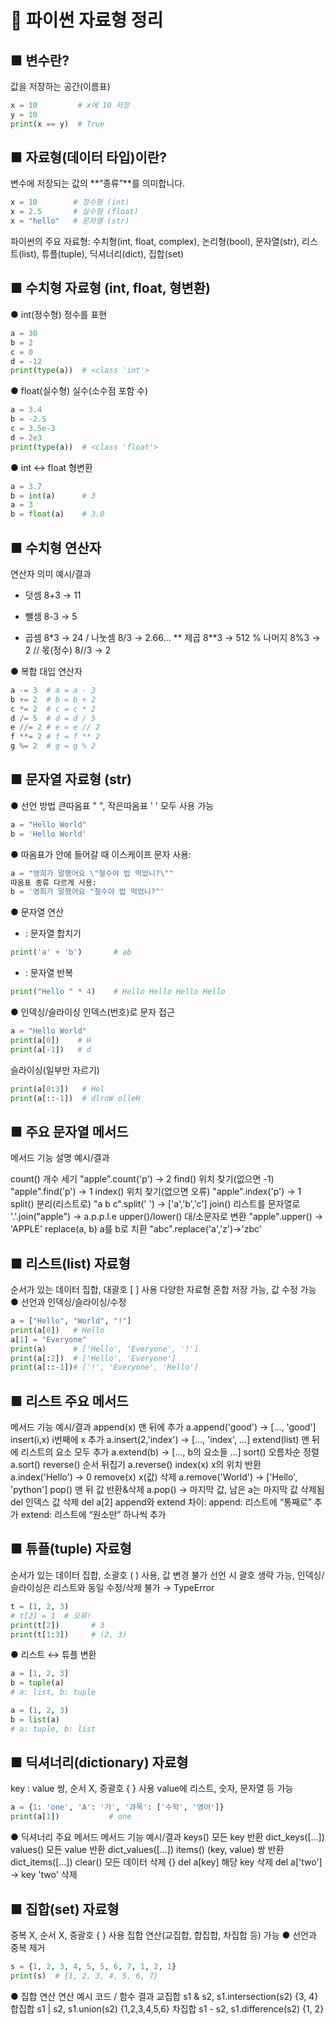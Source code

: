 # 🐍 파이썬 자료형 정리

## ■ 변수란?
값을 저장하는 공간(이름표)
```python
x = 10         # x에 10 저장
y = 10
print(x == y)  # True
```

## ■ 자료형(데이터 타입)이란?

변수에 저장되는 값의 **“종류”**를 의미합니다.

```python
x = 10        # 정수형 (int)
x = 2.5       # 실수형 (float)
x = "hello"   # 문자열 (str)
```
파이썬의 주요 자료형:
수치형(int, float, complex), 논리형(bool), 문자열(str), 리스트(list), 튜플(tuple), 딕셔너리(dict), 집합(set)


## ■ 수치형 자료형 (int, float, 형변환)

● int(정수형)
정수를 표현
```python
a = 30
b = 2
c = 0
d = -12
print(type(a))  # <class 'int'>
```

● float(실수형)
실수(소수점 포함 수)
```python
a = 3.4
b = -2.5
c = 3.5e-3
d = 2e3
print(type(a))  # <class 'float'>
```

● int ↔ float 형변환
```python
a = 3.7
b = int(a)      # 3
a = 3
b = float(a)    # 3.0
```

## ■ 수치형 연산자
연산자	의미	예시/결과
+	덧셈	8+3 → 11
-	뺄셈	8-3 → 5
*	곱셈	8*3 → 24
/	나눗셈	8/3 → 2.66…
**	제곱	8**3 → 512
%	나머지	8%3 → 2
//	몫(정수)	8//3 → 2

● 복합 대입 연산자
```python
a -= 3  # a = a - 3
b += 2  # b = b + 2
c *= 2  # c = c * 2
d /= 5  # d = d / 5
e //= 2 # e = e // 2
f **= 2 # f = f ** 2
g %= 2  # g = g % 2
```

## ■ 문자열 자료형 (str)
● 선언 방법
큰따옴표 " ", 작은따옴표 ' ' 모두 사용 가능
```python
a = "Hello World"
b = 'Hello World'
```

● 따옴표가 안에 들어갈 때
이스케이프 문자 사용:
```python
a = "영희가 말했어요 \"철수야 밥 먹었니?\""
따옴표 종류 다르게 사용:
b = '영희가 말했어요 "철수야 밥 먹었니?"'
```

● 문자열 연산
+ : 문자열 합치기
```python
print('a' + 'b')       # ab
```

* : 문자열 반복
```python  
print("Hello " * 4)    # Hello Hello Hello Hello
```

● 인덱싱/슬라이싱
인덱스(번호)로 문자 접근
```python 
a = "Hello World"
print(a[0])    # H
print(a[-1])   # d
```

슬라이싱(일부만 자르기)
```python 
print(a[0:3])   # Hel
print(a[::-1])  # dlroW olleH
```

## ■ 주요 문자열 메서드
메서드	기능 설명	예시/결과

count()	개수 세기	"apple".count('p') → 2
find()	위치 찾기(없으면 -1)	"apple".find('p') → 1
index()	위치 찾기(없으면 오류)	"apple".index('p') → 1
split()	분리(리스트로)	"a b c".split(' ') → ['a','b','c']
join()	리스트를 문자열로	'.'.join("apple") → a.p.p.l.e
upper()/lower()	대/소문자로 변환	"apple".upper() → 'APPLE'
replace(a, b)	a를 b로 치환	"abc".replace('a','z')→'zbc'

## ■ 리스트(list) 자료형
순서가 있는 데이터 집합, 대괄호 [ ] 사용
다양한 자료형 혼합 저장 가능, 값 수정 가능
● 선언과 인덱싱/슬라이싱/수정
```python 
a = ["Hello", "World", "!"]
print(a[0])   # Hello
a[1] = "Everyone"
print(a)      # ['Hello', 'Everyone', '!']
print(a[:2])  # ['Hello', 'Everyone']
print(a[::-1])# ['!', 'Everyone', 'Hello']
```

## ■ 리스트 주요 메서드
메서드	기능	예시/결과 
append(x)	맨 뒤에 추가	a.append('good') → [..., 'good']
insert(i,x)	i번째에 x 추가	a.insert(2,'index') → [..., 'index', ...]
extend(list)	맨 뒤에 리스트의 요소 모두 추가	a.extend(b) → [..., b의 요소들 ...]
sort()	오름차순 정렬	a.sort()
reverse()	순서 뒤집기	a.reverse()
index(x)	x의 위치 반환	a.index('Hello') → 0
remove(x)	x(값) 삭제	a.remove('World') → ['Hello', 'python']
pop()	맨 뒤 값 반환&삭제	a.pop() → 마지막 값, 남은 a는 마지막 값 삭제됨
del	인덱스 값 삭제	del a[2]
append와 extend 차이:
append: 리스트에 “통째로” 추가
extend: 리스트에 “원소만” 하나씩 추가


## ■ 튜플(tuple) 자료형
순서가 있는 데이터 집합, 소괄호 ( ) 사용, 값 변경 불가
선언 시 괄호 생략 가능, 인덱싱/슬라이싱은 리스트와 동일
수정/삭제 불가 → TypeError

```python 
t = (1, 2, 3)
# t[2] = 1  # 오류!
print(t[2])       # 3
print(t[1:3])     # (2, 3)
```

● 리스트 ↔ 튜플 변환
```python 
a = [1, 2, 3]
b = tuple(a)
# a: list, b: tuple

a = (1, 2, 3)
b = list(a)
# a: tuple, b: list
```

## ■ 딕셔너리(dictionary) 자료형
key : value 쌍, 순서 X, 중괄호 { } 사용
value에 리스트, 숫자, 문자열 등 가능

```python 
a = {1: 'one', 'A': '가', '과목': ['수학', '영어']}
print(a[1])           # one
```

● 딕셔너리 주요 메서드
메서드	기능	예시/결과
keys()	모든 key 반환	dict_keys([...])
values()	모든 value 반환	dict_values([...])
items()	(key, value) 쌍 반환	dict_items([...])
clear()	모든 데이터 삭제	{}
del a[key]	해당 key 삭제	del a['two'] → key 'two' 삭제

## ■ 집합(set) 자료형
중복 X, 순서 X, 중괄호 { } 사용
집합 연산(교집합, 합집합, 차집합 등) 가능
● 선언과 중복 제거
```python
s = {1, 2, 3, 4, 5, 5, 6, 7, 1, 2, 1}
print(s)  # {1, 2, 3, 4, 5, 6, 7}
```
● 집합 연산
연산	예시 코드 / 함수	결과
교집합	s1 & s2, s1.intersection(s2)	{3, 4}
합집합	s1 | s2, s1.union(s2)	{1,2,3,4,5,6}
차집합	s1 - s2, s1.difference(s2)	{1, 2}
